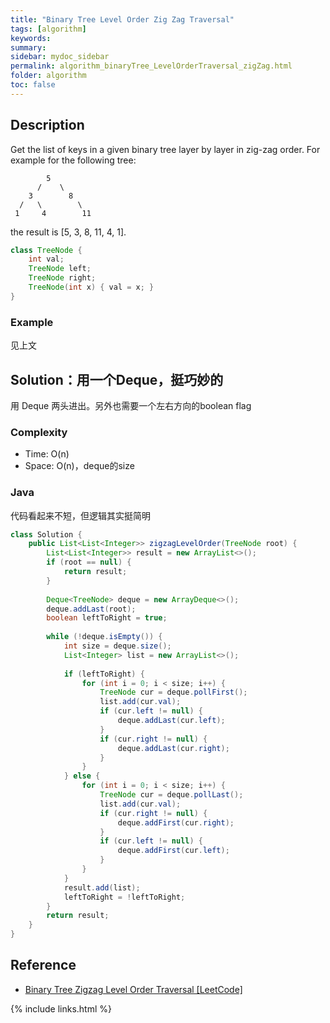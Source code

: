 ```yaml
---
title: "Binary Tree Level Order Zig Zag Traversal"
tags: [algorithm]
keywords:
summary:
sidebar: mydoc_sidebar
permalink: algorithm_binaryTree_LevelOrderTraversal_zigZag.html
folder: algorithm
toc: false
---
```


## Description
Get the list of keys in a given binary tree layer by layer in zig-zag order. For example for the following tree:
```
        5
      /    \
    3        8
  /   \        \
 1     4        11
```
the result is [5, 3, 8, 11, 4, 1].
```java
class TreeNode {
    int val;
    TreeNode left;
    TreeNode right;
    TreeNode(int x) { val = x; }
}
```

### Example
见上文

## Solution：用一个Deque，挺巧妙的
用 Deque 两头进出。另外也需要一个左右方向的boolean flag

### Complexity
* Time: O(n)
* Space: O(n)，deque的size

### Java
代码看起来不短，但逻辑其实挺简明
```java
class Solution {
    public List<List<Integer>> zigzagLevelOrder(TreeNode root) {
        List<List<Integer>> result = new ArrayList<>();
        if (root == null) {
            return result;
        }
        
        Deque<TreeNode> deque = new ArrayDeque<>();
        deque.addLast(root);
        boolean leftToRight = true;
        
        while (!deque.isEmpty()) {
            int size = deque.size();
            List<Integer> list = new ArrayList<>();
            
            if (leftToRight) {
                for (int i = 0; i < size; i++) {
                    TreeNode cur = deque.pollFirst();
                    list.add(cur.val);
                    if (cur.left != null) {
                        deque.addLast(cur.left);
                    }
                    if (cur.right != null) {
                        deque.addLast(cur.right);
                    }
                }
            } else {
                for (int i = 0; i < size; i++) {
                    TreeNode cur = deque.pollLast();
                    list.add(cur.val);
                    if (cur.right != null) {
                        deque.addFirst(cur.right);
                    }
                    if (cur.left != null) {
                        deque.addFirst(cur.left);
                    }
                }
            }
            result.add(list);
            leftToRight = !leftToRight;
        }
        return result;
    }
}
```

## Reference
* [Binary Tree Zigzag Level Order Traversal [LeetCode]](https://leetcode.com/problems/binary-tree-zigzag-level-order-traversal/description/)

{% include links.html %}
